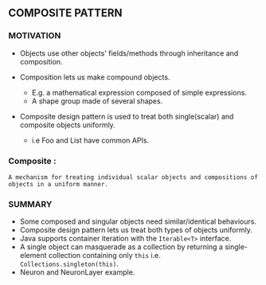 ## COMPOSITE PATTERN

### MOTIVATION

- Objects use other objects' fields/methods through inheritance and composition.
- Composition lets us make compound objects.

    - E.g. a mathematical expression composed of simple expressions.
    - A shape group made of several shapes.

- Composite design pattern is used to treat both single(scalar) and composite objects uniformly.

  - i.e Foo and List<Foo> have common APIs.

### Composite :
    A mechanism for treating individual scalar objects and compositions of objects in a uniform manner.


### SUMMARY

- Some composed and singular objects need similar/identical behaviours.
- Composite design pattern lets us treat both types of objects uniformly.
- Java supports container iteration with the ```Iterable<T>``` interface.
- A single object can masquerade as a collection by returning a single-element collection containing only ```this``` i.e. ```Collections.singleton(this)```.
- Neuron and NeuronLayer example.